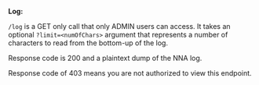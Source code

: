 **Log:**

`/log` is a GET only call that only ADMIN users can access.
It takes an optional `?limit=<numOfChars>` argument that represents a number of characters to read from the bottom-up of the log.

Response code is 200 and a plaintext dump of the NNA log.

Response code of 403 means you are not authorized to view this endpoint.